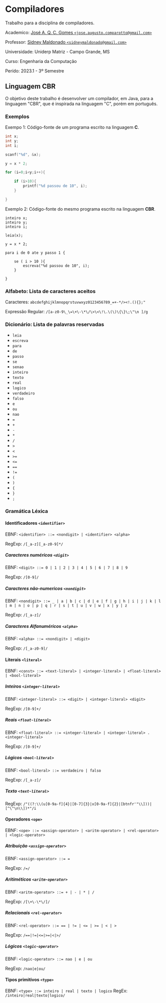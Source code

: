 # Compiladores

Trabalho para a disciplina de compiladores.

Academico: [José A. Q. C. Gomes `<jose.augusto.comparotto@gmail.com>`](mailto:jose.augusto.comparotto@gmail.com)

Professor: [Sidney Maldonado `<sidneymaldonado@gmail.com>`](mailto:sidneymaldonado@gmail.com)

Universidade: Uniderp Matriz - Campo Grande, MS

Curso: Engenharia da Computação

Perído: 2023.1 - 3º Semestre

## Linguagem CBR

O objetivo deste trabalho é desenvolver um compilador, em Java, para a linguagem "CBR", que é inspirada na linguagem "C", porém em português.

### Exemplos

Exempo 1: Código-fonte de um programa escrito na linguagem **C**.

```c
int x;
int y;
int i;

scanf("%d", &x);

y = x * 2;

for (i=0;i<y;i++){

    if (i>10){
        printf("%d passou de 10", i);
    }

}
```

Exemplo 2: Código-fonte do mesmo programa escrito na linguagem **CBR**.

```
inteiro x;
inteiro y;
inteiro i;

leia(x);

y = x * 2;

para i de 0 ate y passo 1 {

    se ( i > 10 ){
        escreva("%d passou de 10", i);
    }

}
```

### Alfabeto: Lista de caracteres aceitos

Caracteres: `abcdefghijklmnopqrstuvwxyz0123456789_=+-*/><!.(){};"`

Expressão Regular: `/[a-z0-9\_\=\+\-\*\/\>\<\!\.\(\)\{\}\;\"\n ]/g`

### Dicionário: Lista de palavras reservadas

* `leia`
* `escreva`
* `para`
* `de`
* `passo`
* `se`
* `senao`
* `inteiro`
* `texto`
* `real`
* `logico`
* `verdadeiro`
* `falso`
* `e`
* `ou`
* `nao`
* `=`
* `+`
* `-`
* `*`
* `/`
* `>`
* `<`
* `>=`
* `<=`
* `==`
* `!=`
* `(`
* `)`
* `{`
* `}`
* `;`

### Gramática Léxica

#### Identificadores `<identifier>`

EBNF: `<identifier> ::= <nondigit> | <identifier> <alpha>`

RegExp: `/[_a-z][_a-z0-9]*/`

##### Caracteres numéricos `<digit>`

EBNF: `<digit> ::= 0 | 1 | 2 | 3 | 4 | 5 | 6 | 7 | 8 | 9`

RegExp: `/[0-9]/`

##### Caracteres não-numericos `<nondigit>`

EBNF: `<nondigit> ::= _ | a | b | c | d | e | f | g | h | i | j | k | l | m | n | o | p | q | r | s | t | u | v | w | x | y | z`

RegExp: `/[_a-z]/`

##### Caracteres Alfanuméricos `<alpha>`

EBNF: `<alpha> ::= <nondigit> | <digit>`

RegExp: `/[_a-z0-9]/`

#### Literais `<literal>`

EBNF: `<const> ::= <text-literal> | <integer-literal> | <float-literal> | <bool-literal> `

##### Inteiros `<integer-literal>`

EBNF: `<integer-literal> ::= <digit> | <integer-literal> <digit>`

RegExp: `/[0-9]+/`

##### Reais `<float-literal>`

EBNF: `<float-literal> ::= <integer-literal> | <integer-literal> . <integer-literal>  `

RegExp: `/[0-9]+/`

##### Lógicos `<bool-literal>`

EBNF: `<bool-literal> ::= verdadeiro | falso`

RegExp: `/[_a-z]/`

##### Texto `<text-literal>`

RegExp: `/"((?:\\(u[0-9a-f]{4}|[0-7]{3}|x[0-9a-f]{2}|[btnfr'"\\]))|[^\"\n\\])*"/i`

#### Operadores `<ope>`

EBNF: `<ope> ::= <assign-operator> | <aritm-operator> | <rel-operator> | <logic-operator>`

##### Atribuição `<assign-operator>`

EBNF: `<assign-operator> ::= =`

RegExp: `/=/`

##### Aritiméticos `<aritm-operator>`

EBNF: `<aritm-operator> ::= + | - | * | /`

RegExp: `/[\+\-\*\/]/`

##### Relacionais `<rel-operator>`

EBNF: `<rel-operator> ::= == | != | <= | >= | < | >`

RegExp: `/==|!=|<=|>=|<|>/`

##### Lógicos `<logic-operator>`

EBNF: `<logic-operator> ::= nao | e | ou`

RegExp: `/nao|e|ou/`

#### Tipos primitivos `<type>`

EBNF: `<type> ::= inteiro | real | texto | logico`
RegEx: `/inteiro|real|texto|logico/`
